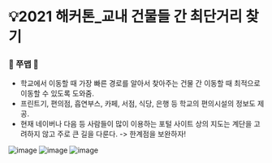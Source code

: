 # 💡2021 해커톤_교내 건물들 간 최단거리 찾기
### 🐙 쭈맵 🐙
  - 학교에서 이동할 때 가장 빠른 경로를 알아서 찾아주는 건물 간 이동할 때 최적으로 이동할 수 있도록 도와줌.
  - 프린트기, 편의점, 흡연부스, 카페, 서점, 식당, 은행 등 학교의 편의시설의 정보도 제공.
  - 현재 네이버나 다음 등 사람들이 많이 이용하는 포털 사이트 상의 지도는 계단을 고려하지 않고 주로 큰 길을 다룬다.
  -> 한계점을 보완하자!

![image](https://user-images.githubusercontent.com/86948867/178370953-a15b3c7b-7646-4a6f-b146-2e8170a46312.png)
![image](https://user-images.githubusercontent.com/86948867/178370967-7960a11d-e85e-4aa9-866c-990bc2a5cc9a.png)
![image](https://user-images.githubusercontent.com/86948867/178370978-6275ee83-ce4e-4ea1-b226-2eb35c6eb505.png)
